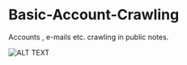# Basic-Account-Crawling
Accounts , e-mails etc. crawling in public notes.


![ALT TEXT](https://media.giphy.com/media/l0HlJdvh9AEfwDAiI/giphy.gif)
